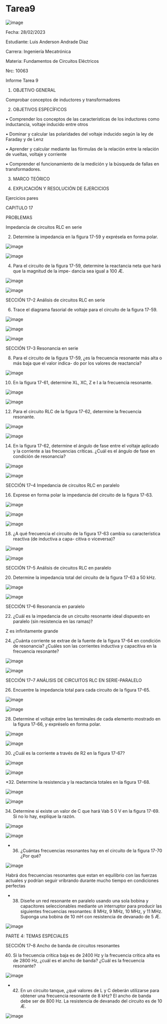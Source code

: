 # Tarea9
![image](https://user-images.githubusercontent.com/117800753/221737372-eb5840fd-a40b-4aeb-931f-4fb44e09961d.png)

Fecha: 28/02/2023

Estudiante: Luis Anderson Andrade Diaz

Carrera: Ingeniería Mecatrónica

Materia: Fundamentos de Circuitos Eléctricos

Nrc: 10063

Informe Tarea 9

1.	OBJETIVO GENERAL

Comprobar conceptos de inductores y transformadores

2.	OBJETIVOS ESPECÍFICOS

• Comprender los conceptos de las características de los inductores como inductancia, voltaje inducido entre otros

• Dominar y calcular las polaridades del voltaje inducido según la ley de Faraday y de Lenz

• Aprender y calcular mediante las fórmulas de la relación entre la relación de vueltas, voltaje y corriente

• Comprender el funcionamiento de la medición y la búsqueda de fallas en transformadores. 

3.	MARCO TEÓRICO


4.	EXPLICACIÓN Y RESOLUCIÓN DE EJERCICIOS

Ejercicios pares

CAPITULO 17

PROBLEMAS

Impedancia de circuitos RLC en serie

2. Determine la impedancia en la figura 17-59 y exprésela en forma polar.

![image](https://user-images.githubusercontent.com/117800753/221738042-34b5c909-ff2e-4fd6-b808-6400cd0d0c54.png)

![image](https://user-images.githubusercontent.com/117800753/221738154-020db369-3a5a-4639-8991-e00997dc10c1.png)

4. Para el circuito de la figura 17-59, determine la reactancia neta que hará que la magnitud de la impe-
dancia sea igual a 100 Æ.

![image](https://user-images.githubusercontent.com/117800753/221738401-b1dd9c7c-2d63-4e6a-800f-29e2eb6d755d.png)

![image](https://user-images.githubusercontent.com/117800753/221738925-6c8a6c1b-2d3e-4036-af56-61f69d5568c0.png)

SECCIÓN 17–2 Análisis de circuitos RLC en serie

6. Trace el diagrama fasorial de voltaje para el circuito de la figura 17-59.

![image](https://user-images.githubusercontent.com/117800753/221739006-7f1c1ec1-5189-4b24-b46b-8d91ba1643b9.png)

![image](https://user-images.githubusercontent.com/117800753/221739348-57db902c-ac72-40ce-8d68-e752355cf731.png)

![image](https://user-images.githubusercontent.com/117800753/221739529-e44037f2-b295-4cbe-8260-e8256ec99754.png)


SECCIÓN 17–3 Resonancia en serie

8. Para el circuito de la figura 17-59, ¿es la frecuencia resonante más alta o más baja que el valor indica-
do por los valores de reactancia?

![image](https://user-images.githubusercontent.com/117800753/221739623-19b0413c-44d4-4fdd-8686-0530b10210e1.png)

10. En la figura 17-61, determine XL, XC, Z e I a la frecuencia resonante.

![image](https://user-images.githubusercontent.com/117800753/221739683-4245b0db-61dd-4128-bff2-e59c1989e2b3.png)

![image](https://user-images.githubusercontent.com/117800753/221739750-2ec0329b-ea7b-43d8-9922-059994953453.png)

12. Para el circuito RLC de la figura 17-62, determine la frecuencia resonante.

![image](https://user-images.githubusercontent.com/117800753/221739804-7f614f86-eb80-4d79-85bd-dcafdf209328.png)

![image](https://user-images.githubusercontent.com/117800753/221739864-579a9a8b-dd2c-45c7-b365-b1a92dbdee6b.png)

14. En la figura 17-62, determine el ángulo de fase entre el voltaje aplicado y la corriente a las frecuencias
críticas. ¿Cuál es el ángulo de fase en condición de resonancia?

![image](https://user-images.githubusercontent.com/117800753/221739926-ee7e0e6b-3178-4226-a325-9a9c2c8db352.png)

![image](https://user-images.githubusercontent.com/117800753/221739978-7120de74-9e40-4130-86c3-59b916a6e783.png)

SECCIÓN 17–4 Impedancia de circuitos RLC en paralelo

16. Exprese en forma polar la impedancia del circuito de la figura 17-63.

![image](https://user-images.githubusercontent.com/117800753/221740077-285ba8ec-0995-48de-9752-8cc5b98112ea.png)

![image](https://user-images.githubusercontent.com/117800753/221740214-719b6180-4ace-48a0-ab60-a00c24a75d1c.png)

![image](https://user-images.githubusercontent.com/117800753/221740238-490a1011-0908-4664-ac11-2757e5fd8e90.png)

18. ¿A qué frecuencia el circuito de la figura 17-63 cambia su característica reactiva (de inductiva a capa-
citiva o viceversa)?

![image](https://user-images.githubusercontent.com/117800753/221740125-ea4c0b99-37e9-4539-8652-995e98456e4c.png)

![image](https://user-images.githubusercontent.com/117800753/221740298-defc0ff5-eea6-43c8-8df2-a0fdf3dc1f7c.png)

SECCIÓN 17–5 Análisis de circuitos RLC en paralelo

20. Determine la impedancia total del circuito de la figura 17-63 a 50 kHz.

![image](https://user-images.githubusercontent.com/117800753/221740411-4fd91ee5-f48f-4fe2-b611-0cadb5001189.png)

![image](https://user-images.githubusercontent.com/117800753/221740383-58a47c56-edbd-4185-8e8c-85aded04f17f.png)

SECCIÓN 17–6 Resonancia en paralelo

22. ¿Cuál es la impedancia de un circuito resonante ideal dispuesto en paralelo (sin resistencia en las ramas)?

Z es infinitamente grande

24. ¿Cuánta corriente se extrae de la fuente de la figura 17-64 en condición de resonancia? ¿Cuáles son las
corrientes inductiva y capacitiva en la frecuencia resonante?

![image](https://user-images.githubusercontent.com/117800753/221740703-7bd9b68a-4586-41e9-9abb-7137f8eeb82a.png)

![image](https://user-images.githubusercontent.com/117800753/221740856-9c4b394f-0987-4ab1-97d8-328b63489d74.png)

SECCIÓN 17–7 ANÁLISIS DE CIRCUITOS RLC EN SERIE-PARALELO

26. Encuentre la impedancia total para cada circuito de la figura 17-65.

![image](https://user-images.githubusercontent.com/117800753/221740924-2c439a4c-c0d9-4de8-b21d-e3f6146fcc99.png)

![image](https://user-images.githubusercontent.com/117800753/221740992-99038376-dae2-4c3f-8141-318c5321e2a2.png)

28. Determine el voltaje entre las terminales de cada elemento mostrado en la figura 17-66, y expréselo en
forma polar.

![image](https://user-images.githubusercontent.com/117800753/221741054-84a4d3c6-277c-4158-8e83-f93b9f08213d.png)

![image](https://user-images.githubusercontent.com/117800753/221741170-1eed6b6f-55f3-4696-817d-d56e3d2effd7.png)

30. ¿Cuál es la corriente a través de R2 en la figura 17-67?

![image](https://user-images.githubusercontent.com/117800753/221741106-3e281c08-74ea-47d0-a596-9d807f47750a.png)

![image](https://user-images.githubusercontent.com/117800753/221741253-59ac9cd5-d6d2-4fa5-b521-db791601ce7e.png)

*32. Determine la resistencia y la reactancia totales en la figura 17-68.

![image](https://user-images.githubusercontent.com/117800753/221741508-8388dc3c-2d07-4135-8687-3f7c50b863b7.png)

![image](https://user-images.githubusercontent.com/117800753/221741625-16fd5cd6-4aa2-4946-b1cb-e59e83bf5d6c.png)

34. Determine si existe un valor de C que hará Vab 5 0 V en la figura 17-69. Si no lo hay, explique la razón.

![image](https://user-images.githubusercontent.com/117800753/221741338-34a0c8c0-7fc0-4e50-b2f2-f804100d8779.png)

![image](https://user-images.githubusercontent.com/117800753/221741664-a0a6b53c-df46-4799-98ca-dd1cf0bfa3d6.png)

* 36. ¿Cuántas frecuencias resonantes hay en el circuito de la figura 17-70 ¿Por qué?

![image](https://user-images.githubusercontent.com/117800753/221741398-2788e777-4db2-4c22-8074-e0503a85600c.png)

Habrá dos frecuencias resonantes que estan en equilibrio con las fuerzas actuales y podrían seguir vribrando durante mucho tiempo en condiciones perfectas

* 38. Diseñe un red resonante en paralelo usando una sola bobina y capacitores seleccionables mediante un
interruptor para producir las siguientes frecuencias resonantes: 8 MHz, 9 MHz, 10 MHz, y 11 MHz.
Suponga una bobina de 10 mH con resistencia de devanado de 5 Æ.

![image](https://user-images.githubusercontent.com/117800753/221742360-46143275-60f7-48df-8fb3-64e3297f74b5.png)

PARTE 4: TEMAS ESPECIALES

SECCIÓN 17–8 Ancho de banda de circuitos resonantes

40. Si la frecuencia crítica baja es de 2400 Hz y la frecuencia crítica alta es de 2800 Hz, ¿cuál es el ancho
de banda? ¿Cuál es la frecuencia resonante?

![image](https://user-images.githubusercontent.com/117800753/221742443-a1d64238-0cee-4eb7-9e3c-19ccc596c320.png)

* 42. En un circuito tanque, ¿qué valores de L y C deberán utilizarse para obtener una frecuencia resonante
de 8 kHz? El ancho de banda debe ser de 800 Hz. La resistencia de devanado del circuito es de 10 Æ.

![image](https://user-images.githubusercontent.com/117800753/221742533-31694ae6-5259-4c8b-9a9e-e3090fc9ab3d.png)





